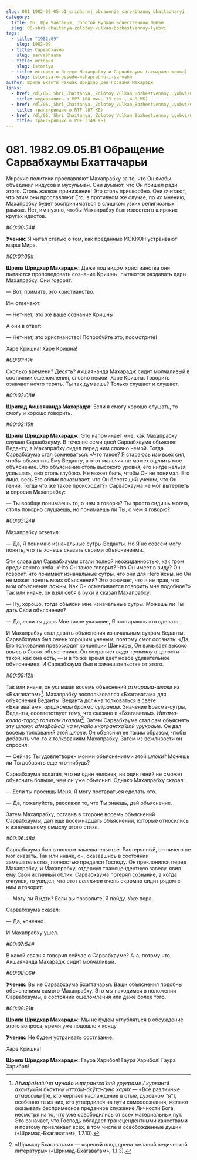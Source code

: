 ```yaml
---
slug: 081_1982-09-05-b1_sridharmj_obrawenie_sarvabhaumy_bhattacharyi
category:
  title: 06. Шри Чайтанья, Золотой Вулкан Божественной Любви
  slug: 06-shri-chaitanya-zolotoy-vulkan-bozhestvennoy-lyubvi
tags:
  - title: "1982.09"
    slug: 1982-09
  - title: Сарвабхаума
    slug: sarvabhauma
  - title: история
    slug: istoriya
  - title: история о беседе Махапрабху и Сарвабхаумы (атмарама-шлока)
    slug: istoriya-o-besede-mahaprabhu-i-sarvabh
author: Шрила Бхакти Ракшак Шридхар Дев-Госвами Махарадж
links:
  - href: /dl/06._Shri_Chaitanya,_Zolotoy_Vulkan_Bozhestvennoy_Lyubvi/081_1982.09.05.B1_SridharMj_Obrawenie_Sarvabhaumy_Bhattacharyi.mp3
    title: аудиозапись в MP3 (08 мин. 33 сек., 4.8 МБ)
  - href: /dl/06._Shri_Chaitanya,_Zolotoy_Vulkan_Bozhestvennoy_Lyubvi/081_1982.09.05.B1_SridharMj_Obrawenie_Sarvabhaumy_Bhattacharyi.rtf
    title: транскрипцию в RTF (87 КБ)
  - href: /dl/06._Shri_Chaitanya,_Zolotoy_Vulkan_Bozhestvennoy_Lyubvi/081_1982.09.05.B1_SridharMj_Obrawenie_Sarvabhaumy_Bhattacharyi.pdf
    title: транскрипцию в PDF (149 КБ)
---
```


# 081. 1982.09.05.B1 Обращение Сарвабхаумы Бхаттачарьи

Мирские политики прославляют Махапрабху за то, что Он якобы объединил индусов и мусульман. Они думают, что Он пришел ради этого. Столь жалкое принижение! Это столь прискорбно. Они считают, что этим они прославляют Его, в противном же случае, по их мнению, Махапрабху будет восприниматься в слишком узких религиозных рамках. Нет, им нужно, чтобы Махапрабху был известен в широких кругах идиотов.

*#00:00:54#*

**Ученик:** Я читал статью о том, как преданные ИСККОН устраивают марш Мира.

*#00:01:05#*

**Шрила Шридхар Махарадж:** Даже под видом христианства они пытаются проповедовать сознание Кришны, пытаются раздавать дары Махапрабху. Они говорят:

— Вот, примите, это христианство.

Им отвечают:

— Нет-нет, это же ваше сознание Кришны!

А они в ответ:

— Нет-нет, это христианство! Попробуйте это, посмотрите!

Харе Кришна! Харе Кришна!

*#00:01:41#*

Сколько времени? Десять? Акшаянанда Махарадж сидит молчаливый в состоянии ошеломления, словно немой. Харе Кришна. Говорить означает нечто терять. Ты так думаешь? Только слушает и слушает.

*#00:02:08#*

**Шрипад Акшаянанда Махарадж:** Если я смогу хорошо слушать, то смогу и хорошо говорить.

*#00:02:15#*

**Шрила Шридхар Махарадж:** Это напоминает мне, как Махапрабху слушал Сарвабхауму. В течение семи дней Сарвабхаума объяснял Веданту, а Махапрабху сидел перед ним словно немой. Тогда Сарвабхаума стал сомневаться: «Что такое? Я стараюсь изо всех сил, чтобы объяснить Ему Веданту, а этот мальчик не может оценить мое объяснение. Это объяснение столь высокого уровня, его нигде нельзя услышать, оно столь глубоко. Не может быть, чтобы Он не понимал. Его лицо, весь Его облик показывает, что Он блестящий ученик, что Он гений. Тогда что же такое происходит?» Сарвабхаума не мог вытерпеть и спросил Махапрабху:

— Ты вообще понимаешь то, о чем я говорю? Ты просто сидишь молча, столь покорно слушаешь, но понимаешь ли Ты, о чем я говорю?

*#00:03:24#*

Махапрабху ответил:

— Да, Я понимаю изначальные сутры Веданты. Но Я не совсем могу понять, что ты хочешь сказать своими объяснениями.

Эти слова для Сарвабхаумы стали полной неожиданностью, как гром среди ясного неба. «Что Он такое говорит? Что Он имеет в виду? Он говорит, что понимает изначальные сутры, что они для Него ясны, но Он не может понять моих объяснений? Это означает, что я не прав, что мои объяснения ложны. Как Он осмеливается говорить мне подобное?» Так или иначе, он взял себя в руки и сказал Махапрабху:

— Ну, хорошо, тогда объясни мне изначальные сутры. Можешь ли Ты дать Свои объяснения?

— Да, если ты дашь Мне такое указание, Я постараюсь это сделать.

И Махапрабху стал давать объяснения изначальным сутрам Веданты. Сарвабхаума был очень хорошим ученым, поэтому смог осознать: «Да, Его толкования превосходят концепции Шанкары, Он взмывает высоко ввысь в Своих объяснениях. Он сохраняет *веда-праману* в целости — такой, как она есть, — и в то же время дает новое удивительное объяснение». И Сарвабхаума был в замешательстве от этого.

*#00:05:12#*

Так или иначе, он услышал восемь объяснений *атмарама-шлоки* из «Бхагаватам»[^_ftn1]. Махапрабху воспользовался «Бхагаватам» для объяснения Веданты. Веданта должна толковаться в свете «Бхагаватам»: *арадханам брахма сутранам*. Значение Брахма-сутры, Веданты, соответствует тому, что сказано в «Бхагаватам». *Нигама-калпа-тарор галитам̇ пхалам̇*[^_ftn2]. Затем Сарвабхаума стал сам объяснять эту *шлоку*: *а̄тма̄ра̄ма̄ш́ ча мунайо ниргрантха̄ апй урукраме*. Он дал восемь толкований этой *шлоки*. Он объяснил ее таким образом, чтобы добавить что-то к толкованиям Махапрабху. Затем из вежливости он спросил:

— Сейчас Ты удовлетворен моими объяснениями этой *шлоки*? Можешь ли Ты добавить еще что-нибудь?

Сарвабхаума полагал, что ни один человек, ни один гений не сможет объяснить больше, чем он уже объяснил. Однако Махапрабху сказал:

— Если ты просишь Меня, Я могу постараться сделать это.

— Да, пожалуйста, расскажи то, что Ты знаешь, дай объяснение.

Затем Махапрабху, оставив в стороне восемь объяснений Сарвабхаумы, дал еще восемнадцать объяснений, которые относились к изначальному смыслу этого стиха.

*#00:06:48#*

Сарвабхаума был в полном замешательстве. Растерянный, он ничего не мог сказать. Так или иначе, он, оказавшись в состоянии замешательства, полностью предался Господу. Он преклонился перед Махапрабху, и Махапрабху, отдернув трансцендентную завесу, явил ему Свой истинный облик. Сарвабхаума потерял сознание, а когда очнулся, то увидел, что этот *санньяси* очень скромно сидит рядом с ним и говорит:

— Могу ли Я идти? Если вы позволите, Я пойду. Уже пора.

Сарвабхаума сказал:

— Да, конечно.

И Махапрабху ушел.

*#00:07:54#*

В какой связи я говорил сейчас о Сарвабхауме? А-а, потому что Акшаянанда Махарадж сидит молчаливый.

*#00:08:06#*

**Ученик:** Вы не Сарвабхаума Бхаттачарья. Ваши объяснения подобны объяснениям самого Махапрабху. Это мы находимся в положении Сарвабхаумы, в состоянии ошеломления или даже более того.

*#00:08:21#*

**Шрила Шридхар Махарадж:** Мы не будем углубляться в обсуждение этого вопроса, время уже подошло к концу.

**Ученик:** Не будем устраивать состязание.

Харе Кришна!

**Шрила Шридхар Махарадж:** Гаура Харибол! Гаура Харибол! Гаура Харибол!



[^_ftn1]: *А̄тма̄ра̄ма̄ш́ ча мунайо ниргрантха̄ апй урукраме / курвантй ахаитукӣм̇ бхактим иттхам-бхӯта-гун̣о харих̣* — «Все различные *атмарамы* [те, кто черпает наслаждение в *атме*, духовном “я”], особенно те из них, кто утвердился на пути самоосознания, желают оказывать беспримесное преданное служение Личности Бога, несмотря на то, что уже освободились от всех материальных пут. Это означает, что Господь обладает трансцендентными качествами и поэтому привлекает всех, в том числе и освобожденные души» («Шримад-Бхагаватам», 1.7.10).

[^_ftn2]: «Шримад-Бхагаватам» — «зрелый плод древа желаний ведической литературы» («Шримад-Бхагаватам», 1.1.3).

